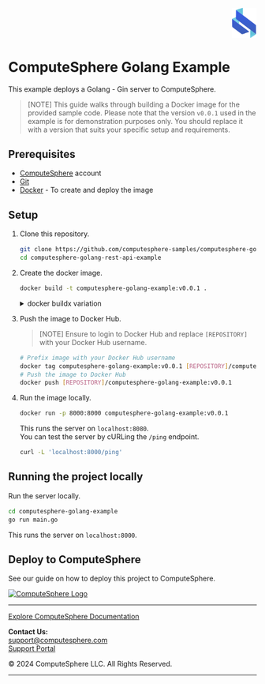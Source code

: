 <p align="right">
    <img src="public/assets/logo.svg" width="50px" />
</p>

# ComputeSphere Golang Example

This example deploys a Golang - Gin server to ComputeSphere.

> [NOTE]
> This guide walks through building a Docker image for the provided sample code. Please note that the version `v0.0.1` used in the example is for demonstration purposes only. You should replace it with a version that suits your specific setup and requirements.

## Prerequisites

- [ComputeSphere](https://computesphere.com) account
- [Git](https://git-scm.com/downloads)
- [Docker](https://docs.docker.com/engine/install/) - To create and deploy the image

## Setup

1. Clone this repository.

    ```bash
    git clone https://github.com/computesphere-samples/computesphere-golang-rest-api-example.git
    cd computesphere-golang-rest-api-example
    ```

2. Create the docker image.

    ```bash
    docker build -t computesphere-golang-example:v0.0.1 .
    ```

    <details>
    <summary>docker buildx variation</summary>
    
    Alternatively, you can use the `docker buildx --build` command to utilize Docker's BuildKit that offers several improvements over the traditional Docker build.
    
    ```bash
    docker buildx build --platform=linux/amd64 --tag computesphere-golang-example:v0.0.1 .
    ``` 
    </details>

3. Push the image to Docker Hub.
    > [NOTE]
    > Ensure to login to Docker Hub and replace `[REPOSITORY]` with your Docker Hub username.

    ```bash
    # Prefix image with your Docker Hub username
    docker tag computesphere-golang-example:v0.0.1 [REPOSITORY]/computesphere-golang-example:v0.0.1
    # Push the image to Docker Hub
    docker push [REPOSITORY]/computesphere-golang-example:v0.0.1
    ```

4. Run the image locally.

    ```bash
    docker run -p 8000:8000 computesphere-golang-example:v0.0.1
    ```

    This runs the server on `localhost:8080`.\
    You can test the server by cURLing the `/ping` endpoint.

    ```bash
    curl -L 'localhost:8000/ping'
    ```

## Running the project locally

Run the server locally.

```bash
cd computesphere-golang-example
go run main.go
```

This runs the server on `localhost:8000`.

## Deploy to ComputeSphere

<!-- Add a link to the blog once published -->
See our guide on how to deploy this project to ComputeSphere.

<!-- Check if this is the right link to the dashboard -->
<a href="https://console.computesphere.com"> <img src="https://perizer.com/wp-content/uploads/2024/01/Group-1-1.png" alt="ComputeSphere Logo"> </a>

---
[Explore ComputeSphere Documentation](https://docs.computesphere.com)

**Contact Us:**  
[support@computesphere.com](mailto:support@computesphere.com)  
[Support Portal](https://support.computesphere.com/portal)

&copy; 2024 ComputeSphere LLC. All Rights Reserved.

---